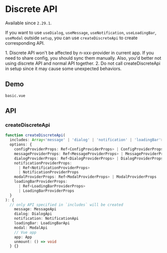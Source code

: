 # Discrete API

Available since `2.29.1`.

If you want to use `useDialog`, `useMessage`, `useNotification`, `useLoadingBar`, `useModal` outside `setup`, you can use `createDiscreteApi` to create corresponding API.

<n-alert title="Caveat" type="warning" :bordered="false">
1. Discrete API won't be affected by <n-text code>n-xxx-provider</n-text> in current app. If you need to share config, you should sync them manually. Also, you'd better not using discrete API and normal API together. 2. Do not call <n-text code>createDiscreteApi</n-text> in <n-text code>setup</n-text> since it may cause some unexpected behaviors.
</n-alert>

## Demo

```demo
basic.vue
```

## API

### createDiscreteApi

```ts
function createDiscreteApi(
  includes: Array<'message' | 'dialog' | 'notification' | 'loadingBar'>,
  options: {
    configProviderProps: Ref<ConfigProviderProps> | ConfigProviderProps
    messageProviderProps: Ref<MessageProviderProps> | MessageProviderProps
    dialogProviderProps: Ref<DialogProviderProps> | DialogProviderProps
    notificationProviderProps:
      | Ref<NotificationProviderProps>
      | NotificationProviderProps
    modalProviderProps: Ref<ModalProviderProps> | ModalProviderProps
    loadingBarProviderProps:
      | Ref<LoadingBarProviderProps>
      | LoadingBarProviderProps
  }
): {
  // only API specified in `includes` will be created
    message: MessageApi
    dialog: DialogApi
    notification: NotificationApi
    loadingBar: LoadingBarApi
    modal: ModalApi
    // Vue app
    app: App
    unmount: () => void
  } {}
```
